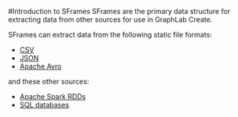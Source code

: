 #Introduction to SFrames
SFrames are the primary data structure for extracting data from other sources for use in GraphLab Create.

SFrames can extract data from the following static file formats:

* [CSV](https://dato.com/products/create/docs/generated/graphlab.SFrame.read_csv.html#graphlab.SFrame.read_csv)
* [JSON](https://dato.com/products/create/docs/generated/graphlab.SFrame.read_csv.html#graphlab.SFrame.read_json)
* [Apache Avro](https://dato.com/products/create/docs/generated/graphlab.SArray.from_avro.html#graphlab.SArray.from_avro)

and these other sources:

* [Apache Spark RDDs](spark_integration.md)
* [SQL databases](sql_integration.md)
